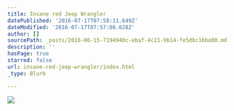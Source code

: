 ```yaml
---
title: Insane red Jeep Wrangler
datePublished: '2016-07-17T07:58:11.649Z'
dateModified: '2016-07-17T07:57:08.028Z'
author: []
sourcePath: _posts/2016-06-15-7194940c-ebaf-4c21-9b14-fe5dbc16ba00.md
description: ''
hasPage: true
starred: false
url: insane-red-jeep-wrangler/index.html
_type: Blurb

---
```

![](https://the-grid-user-content.s3-us-west-2.amazonaws.com/1b90cbc9-26eb-4d80-b20d-1f32afdb50ad.jpg)